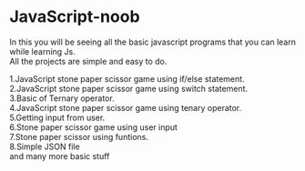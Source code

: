 # JavaScript-noob
In this you will be seeing all the basic javascript programs that you can learn while learning Js. <br>
All the projects are simple and easy to do.<br>

1.JavaScript stone paper scissor game using if/else statement. <br>
2.JavaScript stone paper scissor game using switch statement.  <br>
3.Basic of Ternary operator. <br>
4.JavaScript stone paper scissor game using tenary operator. <br>
5.Getting input from user. <br>
6.Stone paper scissor game using user input <br>
7.Stone paper scissor using funtions. <br>
8.Simple JSON file <br>
and many more basic stuff




